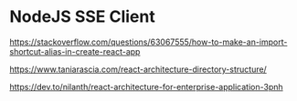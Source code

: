 # NodeJS SSE Client

https://stackoverflow.com/questions/63067555/how-to-make-an-import-shortcut-alias-in-create-react-app

https://www.taniarascia.com/react-architecture-directory-structure/

https://dev.to/nilanth/react-architecture-for-enterprise-application-3pnh
